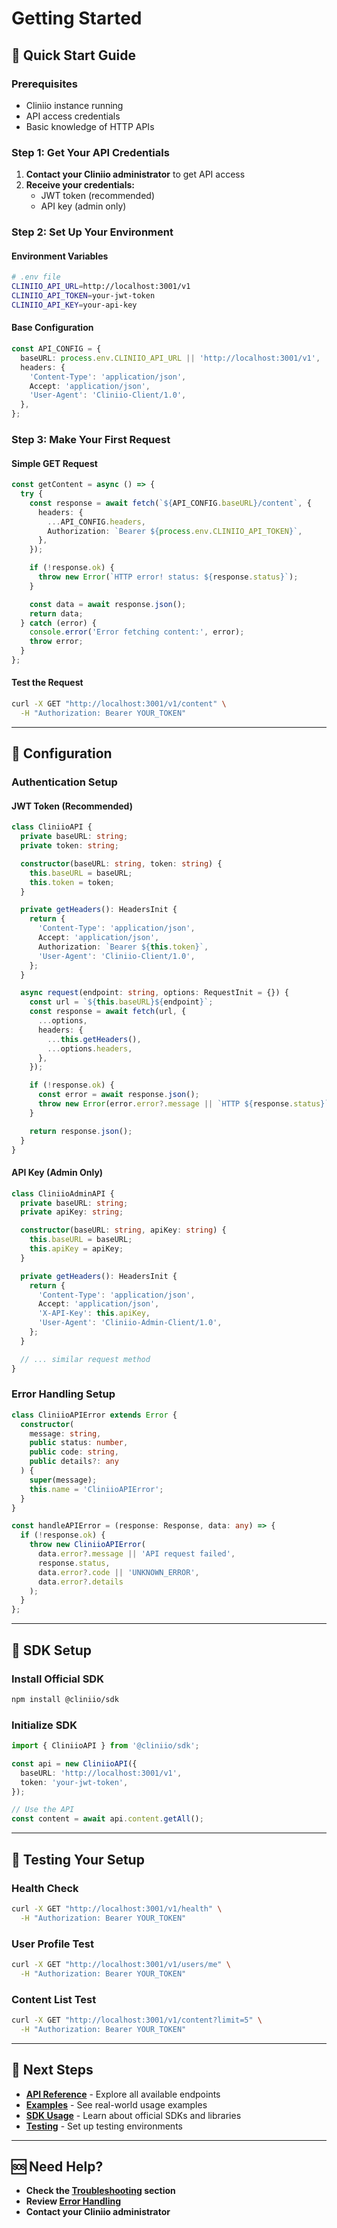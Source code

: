 # Getting Started

## 🚀 Quick Start Guide

### **Prerequisites**

- Cliniio instance running
- API access credentials
- Basic knowledge of HTTP APIs

### **Step 1: Get Your API Credentials**

1. **Contact your Cliniio administrator** to get API access
2. **Receive your credentials:**
   - JWT token (recommended)
   - API key (admin only)

### **Step 2: Set Up Your Environment**

#### **Environment Variables**

```bash
# .env file
CLINIIO_API_URL=http://localhost:3001/v1
CLINIIO_API_TOKEN=your-jwt-token
CLINIIO_API_KEY=your-api-key
```

#### **Base Configuration**

```typescript
const API_CONFIG = {
  baseURL: process.env.CLINIIO_API_URL || 'http://localhost:3001/v1',
  headers: {
    'Content-Type': 'application/json',
    Accept: 'application/json',
    'User-Agent': 'Cliniio-Client/1.0',
  },
};
```

### **Step 3: Make Your First Request**

#### **Simple GET Request**

```typescript
const getContent = async () => {
  try {
    const response = await fetch(`${API_CONFIG.baseURL}/content`, {
      headers: {
        ...API_CONFIG.headers,
        Authorization: `Bearer ${process.env.CLINIIO_API_TOKEN}`,
      },
    });

    if (!response.ok) {
      throw new Error(`HTTP error! status: ${response.status}`);
    }

    const data = await response.json();
    return data;
  } catch (error) {
    console.error('Error fetching content:', error);
    throw error;
  }
};
```

#### **Test the Request**

```bash
curl -X GET "http://localhost:3001/v1/content" \
  -H "Authorization: Bearer YOUR_TOKEN"
```

---

## 🔧 Configuration

### **Authentication Setup**

#### **JWT Token (Recommended)**

```typescript
class CliniioAPI {
  private baseURL: string;
  private token: string;

  constructor(baseURL: string, token: string) {
    this.baseURL = baseURL;
    this.token = token;
  }

  private getHeaders(): HeadersInit {
    return {
      'Content-Type': 'application/json',
      Accept: 'application/json',
      Authorization: `Bearer ${this.token}`,
      'User-Agent': 'Cliniio-Client/1.0',
    };
  }

  async request(endpoint: string, options: RequestInit = {}) {
    const url = `${this.baseURL}${endpoint}`;
    const response = await fetch(url, {
      ...options,
      headers: {
        ...this.getHeaders(),
        ...options.headers,
      },
    });

    if (!response.ok) {
      const error = await response.json();
      throw new Error(error.error?.message || `HTTP ${response.status}`);
    }

    return response.json();
  }
}
```

#### **API Key (Admin Only)**

```typescript
class CliniioAdminAPI {
  private baseURL: string;
  private apiKey: string;

  constructor(baseURL: string, apiKey: string) {
    this.baseURL = baseURL;
    this.apiKey = apiKey;
  }

  private getHeaders(): HeadersInit {
    return {
      'Content-Type': 'application/json',
      Accept: 'application/json',
      'X-API-Key': this.apiKey,
      'User-Agent': 'Cliniio-Admin-Client/1.0',
    };
  }

  // ... similar request method
}
```

### **Error Handling Setup**

```typescript
class CliniioAPIError extends Error {
  constructor(
    message: string,
    public status: number,
    public code: string,
    public details?: any
  ) {
    super(message);
    this.name = 'CliniioAPIError';
  }
}

const handleAPIError = (response: Response, data: any) => {
  if (!response.ok) {
    throw new CliniioAPIError(
      data.error?.message || 'API request failed',
      response.status,
      data.error?.code || 'UNKNOWN_ERROR',
      data.error?.details
    );
  }
};
```

---

## 📱 SDK Setup

### **Install Official SDK**

```bash
npm install @cliniio/sdk
```

### **Initialize SDK**

```typescript
import { CliniioAPI } from '@cliniio/sdk';

const api = new CliniioAPI({
  baseURL: 'http://localhost:3001/v1',
  token: 'your-jwt-token',
});

// Use the API
const content = await api.content.getAll();
```

---

## 🧪 Testing Your Setup

### **Health Check**

```bash
curl -X GET "http://localhost:3001/v1/health" \
  -H "Authorization: Bearer YOUR_TOKEN"
```

### **User Profile Test**

```bash
curl -X GET "http://localhost:3001/v1/users/me" \
  -H "Authorization: Bearer YOUR_TOKEN"
```

### **Content List Test**

```bash
curl -X GET "http://localhost:3001/v1/content?limit=5" \
  -H "Authorization: Bearer YOUR_TOKEN"
```

---

## 🔗 Next Steps

- **[API Reference](../api/README.md)** - Explore all available endpoints
- **[Examples](../examples/)** - See real-world usage examples
- **[SDK Usage](./sdk-usage.md)** - Learn about official SDKs and libraries
- **[Testing](./testing.md)** - Set up testing environments

---

## 🆘 Need Help?

- **Check the [Troubleshooting](../troubleshooting/) section**
- **Review [Error Handling](../api/error-handling.md)**
- **Contact your Cliniio administrator**

